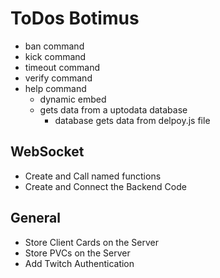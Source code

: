 # ToDos Botimus

- ban command
- kick command
- timeout command
- verify command
- help command
    - dynamic embed 
    - gets data from a uptodata database 
        - database gets data from delpoy.js file

## WebSocket

- Create and Call named functions
- Create and Connect the Backend Code

## General

- Store Client Cards on the Server
- Store PVCs on the Server
- Add Twitch Authentication 